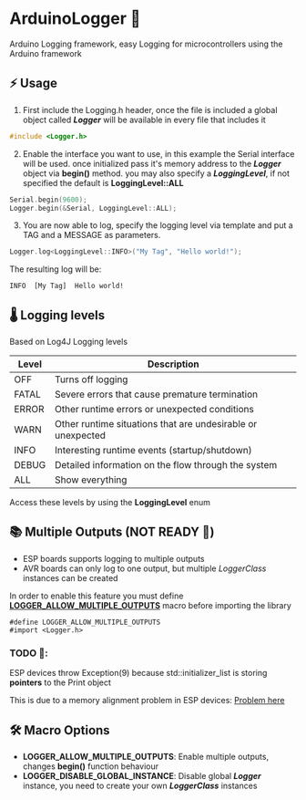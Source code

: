 # ArduinoLogger 📜
Arduino Logging framework, easy Logging for microcontrollers using the Arduino framework

## ⚡️ Usage

1. First include the Logging.h header, once the file is included a global object called ___Logger___ will be available in every file that includes it
```c++
#include <Logger.h>
```

2. Enable the interface you want to use, in this example the Serial interface will be used. once initialized pass it's memory address to the ___Logger___ object via __begin()__ method. you may also specify a ___LoggingLevel___, if not specified the default is __LoggingLevel::ALL__
```c++
Serial.begin(9600);
Logger.begin(&Serial, LoggingLevel::ALL);
```

3. You are now able to log, specify the logging level via template and put a TAG and a MESSAGE as parameters.
```c++
Logger.log<LoggingLevel::INFO>("My Tag", "Hello world!");
```

The resulting log will be:
```
INFO  [My Tag]  Hello world!
```

## 🌡️ Logging levels
Based on Log4J Logging levels

| Level | Description                                                 |
| ----- | ----------------------------------------------------------- |
| OFF   | Turns off logging                                           |
| FATAL | Severe errors that cause premature termination              |
| ERROR | Other runtime errors or unexpected conditions               |
| WARN  | Other runtime situations that are undesirable or unexpected |
| INFO  | Interesting runtime events (startup/shutdown)               |
| DEBUG | Detailed information on the flow through the system         |
| ALL   | Show everything                                             |

Access these levels by using the __LoggingLevel__ enum

## 📚️ Multiple Outputs __(NOT READY 🤕)__
- ESP boards supports logging to multiple outputs
- AVR boards can only log to one output, but multiple _LoggerClass_ instances can be created
  
In order to enable this feature you must define [__LOGGER_ALLOW_MULTIPLE_OUTPUTS__](#Options) macro before importing the library

	#define LOGGER_ALLOW_MULTIPLE_OUTPUTS
	#import <Logger.h>

### TODO 🚨:
ESP devices throw Exception(9) because std::initializer_list is storing __pointers__ to the Print object

This is due to a memory alignment problem in ESP devices:
[Problem here](https://readmodifywrite.github.io/blog/html/2016/12/15/2016_12_15_memory_alignment_esp8266.html)

## 🛠️ Macro Options

* __LOGGER_ALLOW_MULTIPLE_OUTPUTS__: Enable multiple outputs, changes __begin()__ function behaviour
* __LOGGER_DISABLE_GLOBAL_INSTANCE__: Disable global ___Logger___ instance, you need to create your own ___LoggerClass___ instances

